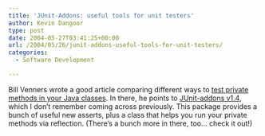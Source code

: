 ```yaml
---
title: 'JUnit-Addons: useful tools for unit testers'
author: Kevin Dangoor
type: post
date: 2004-05-27T03:41:25+00:00
url: /2004/05/26/junit-addons-useful-tools-for-unit-testers/
categories:
  - Software Development

---
```

Bill Venners wrote a good article comparing different ways to [test private methods in your Java classes][1]. In there, he points to [JUnit-addons v1.4][2], which I don&#8217;t remember coming across previously. This package provides a bunch of useful new asserts, plus a class that helps you run your private methods via reflection. (There&#8217;s a bunch more in there, too&#8230; check it out!)

 [1]: http://www.artima.com/suiterunner/private.html
 [2]: http://junit-addons.sourceforge.net/ "Overview (JUnit-addons v1.4)"